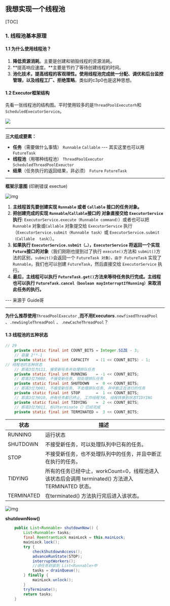 ## 我想实现一个线程池

[TOC]



### 1. 线程池基本原理

#### 1.1 为什么使用线程池？

1. **降低资源消耗**。主要是创建和销毁线程的资源消耗。
2. **提高响应速度。**主要是节约了等待创建线程的时间。
3. **池化技术，提高线程的客观理性。**使用线程池完成统一分配、调优和后台监控管理，以及**线程工厂、拒绝策略**。类似的c3p0也是这种思想。

#### 1.2 Executor框架结构

先看一张线程池的结构图。平时使用较多的是`ThreadPoolExecutorh`和`ScheduledExecutorService`。

![](E:..\img\executor.jpg)

---

**三大组成要素：**

+ **任务**（需要做什么事情） `Runnable` `Callable`   --- 其实这里也可以用`FutureTask`
+ **线程池**（用哪种线程池） `ThreadPoolExecutor` `ScheduledThreadPoolExeuctor`
+ **结果**（任务执行的返回结果，非必须） `Future` `FutureTask`

---

**框架示意图** (印刷错误 exectue)

![img](https://camo.githubusercontent.com/00b60348bd119016dd09c1d71d0bf44950172719/68747470733a2f2f696d67636f6e766572742e6373646e696d672e636e2f6148523063446f764c3231354c574a73623263746447387464584e6c4c6d397a6379316a626931695a576c716157356e4c6d467361586c31626d4e7a4c6d4e76625338784f4330314c544d774c7a67304f44497a4d7a4d774c6d70775a773f782d6f73732d70726f636573733d696d6167652f666f726d61742c706e67)

1. **主线程首先要创建实现 `Runnable` 或者 `Callable` 接口的任务对象。**
2. **把创建完成的实现 `Runnable`/`Callable`接口的 对象直接交给 `ExecutorService` 执行**: `ExecutorService.execute（Runnable command）`）或者也可以把 `Runnable` 对象或`Callable` 对象提交给 `ExecutorService` 执行（`ExecutorService.submit（Runnable task）`或 `ExecutorService.submit（Callable  task）`）。
3. **如果执行 `ExecutorService.submit（…）`，`ExecutorService` 将返回一个实现`Future`接口的对象**（我们刚刚也提到过了执行 `execute()`方法和 `submit()`方法的区别，`submit()`会返回一个 `FutureTask 对象）。由于 FutureTask` 实现了 `Runnable`，我们也可以创建 `FutureTask`，然后直接交给 `ExecutorService` 执行。
4. **最后，主线程可以执行 `FutureTask.get()`方法来等待任务执行完成。主线程也可以执行 `FutureTask.cancel（boolean mayInterruptIfRunning）`来取消此任务的执行。**

--- 来源于 Guide哥

---

**为什么推荐使用**`ThreadPoolExecutor` ,**而不用Executors**`.newfixedThreadPool` 、`.newSingleThreadPool` 、 .`newCacheThreadPool`？

#### 1.3 线程池的五种状态

```java
// 29
    private static final int COUNT_BITS = Integer.SIZE - 3;
    // 容量 2²⁹-1
    private static final int CAPACITY   = (1 << COUNT_BITS) - 1;    
// 线程池的五种状态
    // 即高3位为111, 接受新任务并处理排队任务
    private static final int RUNNING    = -1 << COUNT_BITS;
    // 即高3位为000, 不接受新任务, 但处理排队任务
    private static final int SHUTDOWN   =  0 << COUNT_BITS;
    // 即高3位为001, 不接受新任务, 不处理排队任务, 并中断正在进行的任务
    private static final int STOP       =  1 << COUNT_BITS;
    // 即高3位为010, 所有任务都已终止, 工作线程为0, 线程转换到状态TIDYING
    private static final int TIDYING    =  2 << COUNT_BITS;
    // 即高3位为011, 标识terminate（）已经完成
    private static final int TERMINATED =  3 << COUNT_BITS;
```

| 状态       | 描述                                                         |
| ---------- | ------------------------------------------------------------ |
| RUNNING    | 运行状态                                                     |
| SHUTDOWN   | 不接受新任务，可以处理队列中已有的任务。                     |
| STOP       | 不接受新任务，也不处理队列中的任务，并且中断正在执行的任务。 |
| TIDYING    | 所有的任务已经中止，workCount=0，线程池进入该状态后会调用 terminated() 方法进入TERMINATED 状态。 |
| TERMINATED | 在terminated() 方法执行完后进入该状态。                      |

![img](https://img2018.cnblogs.com/blog/963903/201904/963903-20190422210922434-953703435.png)

**shutdownNow()**

```java
    public List<Runnable> shutdownNow() {
        List<Runnable> tasks;
        final ReentrantLock mainLock = this.mainLock;
        mainLock.lock();
        try {
            checkShutdownAccess();
            advanceRunState(STOP);
            interruptWorkers();
            //讲任务封装到 List<Runnable>中
            tasks = drainQueue();
        } finally {
            mainLock.unlock();
        }
        tryTerminate();
        return tasks;
    }
```





